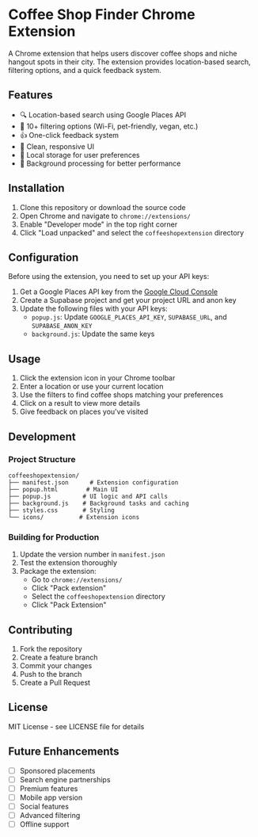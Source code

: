 # Coffee Shop Finder Chrome Extension

A Chrome extension that helps users discover coffee shops and niche hangout spots in their city. The extension provides location-based search, filtering options, and a quick feedback system.

## Features

- 🔍 Location-based search using Google Places API
- 🎯 10+ filtering options (Wi-Fi, pet-friendly, vegan, etc.)
- 👍 One-click feedback system
- 📱 Clean, responsive UI
- 💾 Local storage for user preferences
- 🔄 Background processing for better performance

## Installation

1. Clone this repository or download the source code
2. Open Chrome and navigate to `chrome://extensions/`
3. Enable "Developer mode" in the top right corner
4. Click "Load unpacked" and select the `coffeeshopextension` directory

## Configuration

Before using the extension, you need to set up your API keys:

1. Get a Google Places API key from the [Google Cloud Console](https://console.cloud.google.com/)
2. Create a Supabase project and get your project URL and anon key
3. Update the following files with your API keys:
   - `popup.js`: Update `GOOGLE_PLACES_API_KEY`, `SUPABASE_URL`, and `SUPABASE_ANON_KEY`
   - `background.js`: Update the same keys

## Usage

1. Click the extension icon in your Chrome toolbar
2. Enter a location or use your current location
3. Use the filters to find coffee shops matching your preferences
4. Click on a result to view more details
5. Give feedback on places you've visited

## Development

### Project Structure

```
coffeeshopextension/
├── manifest.json      # Extension configuration
├── popup.html        # Main UI
├── popup.js         # UI logic and API calls
├── background.js    # Background tasks and caching
├── styles.css       # Styling
└── icons/          # Extension icons
```

### Building for Production

1. Update the version number in `manifest.json`
2. Test the extension thoroughly
3. Package the extension:
   - Go to `chrome://extensions/`
   - Click "Pack extension"
   - Select the `coffeeshopextension` directory
   - Click "Pack Extension"

## Contributing

1. Fork the repository
2. Create a feature branch
3. Commit your changes
4. Push to the branch
5. Create a Pull Request

## License

MIT License - see LICENSE file for details

## Future Enhancements

- [ ] Sponsored placements
- [ ] Search engine partnerships
- [ ] Premium features
- [ ] Mobile app version
- [ ] Social features
- [ ] Advanced filtering
- [ ] Offline support 